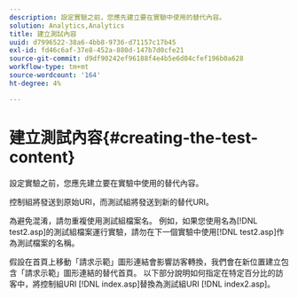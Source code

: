 ```yaml
---
description: 設定實驗之前，您應先建立要在實驗中使用的替代內容。
solution: Analytics,Analytics
title: 建立測試內容
uuid: d7996522-38a6-4bb8-9736-d71157c17b45
exl-id: fd46c6af-37e8-452a-880d-147b7d0cfe21
source-git-commit: d9df90242ef96188f4e4b5e6d04cfef196b0a628
workflow-type: tm+mt
source-wordcount: '164'
ht-degree: 4%

---
```


# 建立測試內容{#creating-the-test-content}

設定實驗之前，您應先建立要在實驗中使用的替代內容。

控制組將發送到原始URI，而測試組將發送到新的替代URI。

為避免混淆，請勿重複使用測試組檔案名。 例如，如果您使用名為[!DNL test2.asp]的測試組檔案運行實驗，請勿在下一個實驗中使用[!DNL test2.asp]作為測試檔案的名稱。

假設在首頁上移動「請求示範」圖形連結會影響訪客轉換，我們會在新位置建立包含「請求示範」圖形連結的替代首頁。 以下部分說明如何指定在特定百分比的訪客中，將控制組URI [!DNL index.asp]替換為測試組URI [!DNL index2.asp]。
